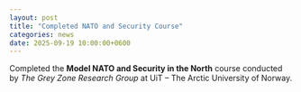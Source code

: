 ```yaml
---
layout: post
title: "Completed NATO and Security Course"
categories: news
date: 2025-09-19 10:00:00+0600
---
```

Completed the **Model NATO and Security in the North** course conducted by *The Grey Zone Research Group* at UiT – The Arctic University of Norway.

